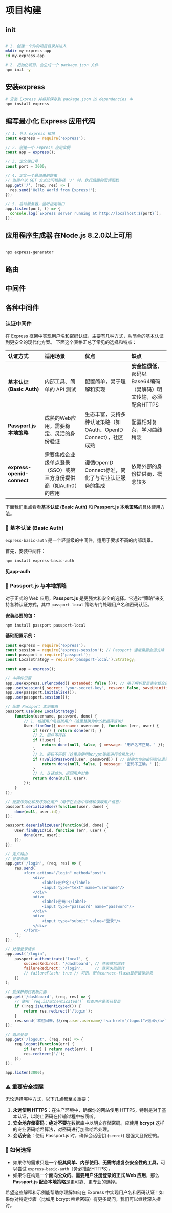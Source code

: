 # 项目构建

## init 
```bash

# 1. 创建一个你的项目目录并进入
mkdir my-express-app
cd my-express-app

# 2. 初始化项目，会生成一个 package.json 文件
npm init -y

```

## 安装express

```bash
# 安装 Express 并将其保存到 package.json 的 dependencies 中
npm install express

```

## 编写最小化 Express 应用代码

``` javascript
// 1. 导入 express 模块
const express = require('express');

// 2. 创建一个 Express 应用实例
const app = express();

// 3. 定义端口号
const port = 3000;

// 4. 定义一个最简单的路由
// 当用户以 GET 方式访问根路径 '/' 时，执行后面的回调函数
app.get('/', (req, res) => {
  res.send('Hello World from Express!');
});

// 5. 启动服务器，监听指定端口
app.listen(port, () => {
  console.log(`Express server running at http://localhost:${port}`);
});

```

## 应用程序生成器  在Node.js 8.2.0以上可用
``` bash

npx express-generator

```

## 路由

## 中间件

## 各种中间件 


### 认证中间件

在 Express 框架中实现用户名和密码认证，主要有几种方式，从简单的基本认证到更安全的现代化方案。
下面这个表格汇总了常见的选择和特点：

| 认证方式 | 适用场景 | 优点 | 缺点 |
| :--- | :--- | :--- | :--- |
| **基本认证 (Basic Auth)** | 内部工具、简单的 API 测试 | 配置简单，易于理解和实现 | **安全性很低**，密码以Base64编码（易解码）明文传输，必须配合HTTPS |
| **Passport.js 本地策略** | 成熟的Web应用，需要稳定、灵活的身份验证 | 生态丰富，支持多种认证策略（如OAuth、OpenID Connect），社区成熟 | 配置相对复杂，学习曲线稍陡 |
| **express-openid-connect** | 需要集成企业级单点登录（SSO）或第三方身份提供商（如Auth0）的应用 | 遵循OpenID Connect标准，简化了与专业认证服务的集成 | 依赖外部的身份提供商，概念较多 |

下面我们重点看看**基本认证 (Basic Auth)** 和 **Passport.js 本地策略**的具体使用方法。

### 🔐 基本认证 (Basic Auth)

`express-basic-auth` 是一个轻量级的中间件，适用于要求不高的内部场景。

首先，安装中间件：
```bash
npm install express-basic-auth
```

**见app-auth**

### 🔑 Passport.js 与本地策略

对于正式的 Web 应用，**Passport.js** 是更强大和安全的选择。它通过“策略”来支持各种认证方式，其中 `passport-local` 策略专门处理用户名和密码认证。

**安装必要的包：**
```bash
npm install passport passport-local
```

**基础配置示例：**
```javascript
const express = require('express');
const session = require('express-session'); // Passport 通常需要会话支持
const passport = require('passport');
const LocalStrategy = require('passport-local').Strategy;

const app = express();

// 中间件设置
app.use(express.urlencoded({ extended: false })); // 用于解析登录表单提交的数据
app.use(session({ secret: 'your-secret-key', resave: false, saveUninitialized: false }));
app.use(passport.initialize());
app.use(passport.session());

// 配置 Passport 本地策略
passport.use(new LocalStrategy(
    function(username, password, done) {
        // 1. 根据用户名查找用户（这里替换为你的数据库查询）
        User.findOne({ username: username }, function (err, user) {
            if (err) { return done(err); }
            // 2. 用户不存在
            if (!user) {
                return done(null, false, { message: '用户名不正确。' });
            }
            // 3. 密码不匹配（这里应使用bcrypt等库进行哈希比对）
            if (!validPassword(user, password)) { // 替换为你的密码验证逻辑
                return done(null, false, { message: '密码不正确。' });
            }
            // 4. 认证成功，返回用户对象
            return done(null, user);
        });
    }
));

// 配置序列化和反序列化用户（用于在会话中存储和读取用户信息）
passport.serializeUser(function(user, done) {
    done(null, user.id);
});

passport.deserializeUser(function(id, done) {
    User.findById(id, function (err, user) {
        done(err, user);
    });
});

// 定义路由
// 登录页面
app.get('/login', (req, res) => {
    res.send(`
        <form action="/login" method="post">
            <div>
                <label>用户名:</label>
                <input type="text" name="username"/>
            </div>
            <div>
                <label>密码:</label>
                <input type="password" name="password"/>
            </div>
            <div>
                <input type="submit" value="登录"/>
            </div>
        </form>
    `);
});

// 处理登录请求
app.post('/login', 
    passport.authenticate('local', { 
        successRedirect: '/dashboard', // 登录成功跳转
        failureRedirect: '/login',     // 登录失败跳转
        // failureFlash: true // 可选，配合connect-flash显示错误消息
    })
);

// 受保护的仪表板页面
app.get('/dashboard', (req, res) => {
    // 使用 `req.isAuthenticated()` 检查用户是否已登录
    if (!req.isAuthenticated()) {
        return res.redirect('/login');
    }
    res.send(`欢迎回来，${req.user.username}！<a href="/logout">退出</a>`);
});

// 退出登录
app.get('/logout', (req, res) => {
    req.logout(function(err) {
        if (err) { return next(err); }
        res.redirect('/');
    });
});

app.listen(3000);
```

### ⚠️ 重要安全提醒

无论选择哪种方式，以下几点都至关重要：

1.  **永远使用 HTTPS**：在生产环境中，确保你的网站使用 HTTPS，特别是对于基本认证，以防止密码在传输过程中被窃听。
2.  **安全地存储密码**：**绝对不要**在数据库中以明文存储密码。应使用 **bcrypt** 这样的专业密码哈希算法，对密码进行加盐哈希处理。
3.  **会话安全**：使用 Passport.js 时，确保会话密钥 (`secret`) 是强大且保密的。

### 💎 如何选择

-   如果你的需求只是一个**极其简单、内部使用、无需考虑复杂安全性的工具**，可以尝试 `express-basic-auth`（务必搭配HTTPS）。
-   如果你在构建一个**面向公众的、需要用户注册登录的正式 Web 应用**，那么 **Passport.js 配合本地策略**是更可靠、更专业的选择。

希望这些解释和示例能帮助你理解如何在 Express 中实现用户名和密码认证！如果你对特定步骤（比如用 bcrypt 哈希密码）有更多疑问，我们可以继续深入探讨。